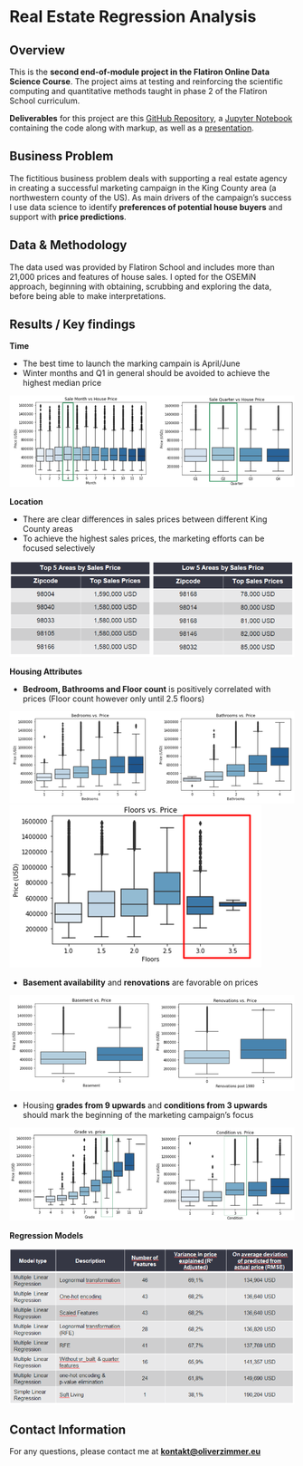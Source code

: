 # Real Estate Regression Analysis

## Overview

This is the **second end-of-module project in the Flatiron Online Data Science Course**. The project aims at testing and reinforcing the scientific computing and quantitative methods taught in phase 2 of the Flatiron School curriculum.

**Deliverables** for this project are this [GitHub Repository](https://github.com/senseize/Real-Estate-Regression-Analysis), a [Jupyter Notebook](./Regression-Analysis.ipynb) containing the code along with markup, as well as a [presentation](./Regression-Analysis-Presentation.pdf).

## Business Problem
The fictitious business problem deals with supporting a real estate agency in creating a successful marketing campaign in the King County area  (a northwestern county of the US). 
As main drivers of the campaign’s success I use data science to identify **preferences of potential house buyers** and support with **price predictions**.

## Data & Methodology
The data used was provided by Flatiron School and includes more than 21,000 prices and features of house sales. I opted for the OSEMiN approach, beginning with obtaining, scrubbing and exploring the data, before being able to make interpretations. 

## Results / Key findings

**Time**
 - The best time to launch the marking campain is April/June
 - Winter months and Q1 in general should be avoided to achieve the highest median price

![Boxplot_Month&Quarter](./Images/Boxplot_Month&Quarter.PNG)

**Location**
 - There are clear differences in sales prices between different King County areas
 - To achieve the highest sales prices, the marketing efforts can be focused selectively

![Zipcodes_Table](./Images/Zipcodes_Table.PNG)

**Housing Attributes**
 - **Bedroom, Bathrooms and Floor count** is positively correlated with prices (Floor count however only until 2.5 floors)

![Boxplot_Bedroom&Bathroom_count](./Images/Boxplot_Bedroom&Bathroom_count.PNG)
![Boxplot_Floor_count](./Images/Boxplot_Floor_count.PNG)

 - **Basement availability** and **renovations** are favorable on prices

![Boxplot_Base_Renov_availability](./Images/Boxplot_Base_Renov_availability.PNG)

 - Housing **grades from 9 upwards** and **conditions from 3 upwards** should mark the beginning of the marketing campaign’s focus

![Boxplot_Grade&Condition](./Images/Boxplot_Grade&Condition.PNG)

**Regression Models**

![Models_Table](./Images/Models_Table.PNG)

## Contact Information

For any questions, please contact me at **kontakt@oliverzimmer.eu**
